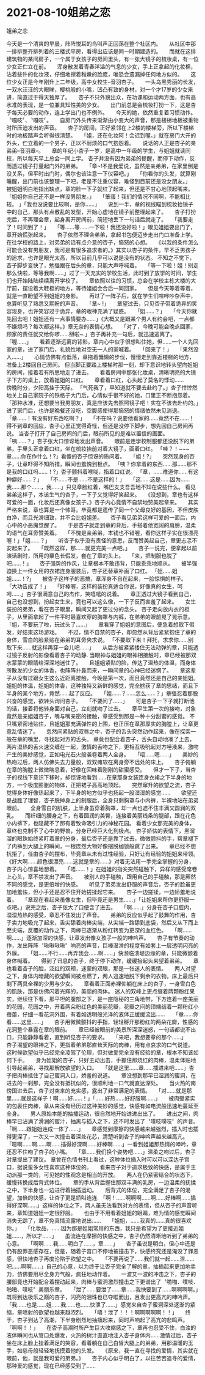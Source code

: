 # 2021-08-10姐弟之恋



姐弟之恋




今天是一个清爽的早晨，阵阵悦耳的鸟叫声正回荡在整个社区内。　　从社区中那一排排整齐排列着的三楼式平房，看得出应该是同一时期建造的。　　而就在这排建筑物的某间房子，一个属于女孩子的房间里头，有一张大镜子的梳妆桌，有一位少女正伫立在前。　　浑身散发着青春洋溢的气息的少女，手上正拿起的化妆棉，沾着些许的化妆液，仔细地擦着稚嫩的脸庞，唯恐会遗漏掉任何地方似的。　　这位少女正是今年刚升上二年级，高中女校生–音羽杏子。　　一头乌黑秀丽的长发，一双水汪汪的大眼眸，樱桃般的小嘴，凹凸有致的身材，对一个才17岁的少女来讲，简直过于得天独厚了。　　杏子不只外貌出众，在功课和运动两方面，也有高水准的表现，是一位兼具知性美的少女。　　出门前总是会梳妆打扮一下，这是杏子每天必要的动作，连上学出门也不例外。　　今天的她，依然重复着习惯动作。　　〝嘎吱〞、〝嘎吱〞。　　自房门外头传来渐渐由小变大的声音，那是楼梯地板被重物时所压迫发出的声音。　　杏子的房间，正好紧邻在上2楼的楼梯旁，所以下楼梯时的地板踏声会听得很清楚。　　「姐，还在化妆阿！会迟到喔。」就在房门大开的外头，伫立着的一个男子，正以不耐烦的口气抱怨着。　　说话的人正是杏子的亲弟弟–音羽章–。　　章的年纪小杏子一岁，是高中一年级的学生，与姐姐就读同校，所以每天早上总会一同上学。 杏子并没有因为弟弟的提醒，而停下动作，反而透过镜子打量起门外的弟弟。　　「章~!不是我爱说，虽然是亲弟弟，在家里倒是没关系，但平时出门时，偶尔也该注意一下仪容吧。」　　「你看你的头发，就算刚睡醒，出门前也该整理一下吧，老是不注重仪容，难怪到目前还是没女朋友。」　　被姐姐明白地指出缺点，章的脸一下子就红了起来，但还是不甘心地顶起嘴来。　　「姐姐你自己还不是一样没男朋友。」　　「笨蛋！我们的情况不同啊，不能相比较。 」「我也没说要比较啊，是你……」　　说到一半，章的视线瞄到梳妆抬镜子中的自己，那头有点散乱的发型，开始心虚地在镜子前整理起来了。　　杏子打扮完后，不再理会章，起身离开房间前，简短地丢下一句话后就走了。　　「我要走了！时间到了！」　　「等……等……一下啦！我还没好啦！」眼见姐姐要出门了，章开始慌张起来。　　杏子依然不理会弟弟，拿起书包便迈步走出门口准备上学。 在往学校的路上，对弟弟的话有点介意的杏子，恼怒的心想。　　《以我的条件怎么可能会没有男朋友，我可是有很多追求者的。》其实以杏子的条件，早不乏男孩子的追求，也许是眼光太高，所以目前几乎可以说是没有的状态。 不知之不觉下，杏子脚步变快了，勉强跟在后头的章，只能大声呼喊着。　　「等一下啦！姐！别走那么快啦，等等我啊……」过了一天充实的学校生活，此时到了放学的时间，学生们也开始陆陆续续离开学校了。　　章依照以往的习惯，总会在学校主栋大楼的大厅前，摆设着大鞋柜的地方，等待姐姐会合后一同回家。　　但是今天等着等着，就是一直盼望不到姐姐的身影。　　再过了一阵子后，就在学生们喧哗吵杂声中，总算听见了熟悉又期盼的声音。　　「章~ !」　　章望过去，只见杏子带着诡异的笑容现身，也许笑容过于诡异，章的眼神充满了疑惑。　　「姐……？」　　「今天你就先回去吧！姐姐还有一点事情要办……」《大概又是跟某个男人有约会吧，一点都不嫌烦吗？每次都这样。》章无奈的表情心想。　　「对了，今晚可能会晚点回家，顾家的责任就交给你啰……掰啦~.」杏子再补充一句后，就迅速逃离了。　　「喔……」　　看着逐渐远离的背影，章内心中似乎很想叫住她，但……一个人先回家的章，进了家门后，礼貌性地对空无一人的家喊着。　　「回来了！」　　「果然没人……」　　心情仿佛有点低落，章拖着慵懒的步伐，慢慢走到靠近楼梯的地方，准备上2楼回自己房间。 但当脚正要踏上楼梯时那一刻，却下意识地转头望向姐姐的房间，接着若有所思地走了进去。　　看着房间中那张化妆桌，清晰明亮的大镜子下方的桌上，放着姐姐的口红。　　章看着口红，心头起了莫名的悸动……　　傍晚时分，夕阳高挂于天际。 「气死我了，早知道就不要去赴约了。」杏子悻悻然地关上自己家院子的铁格子大门后，心情似乎很不好的她，口里正不断抱怨着。　　「那种水准，还想要当我男朋友，真是应该先去照照镜子吧！实在不该去赴约的。」　　进了家门后，也许是晚餐还没吃，空腹感使得那恼怒的情绪依然未见消退。　　「章……！有没有好东西吃啊？」　　「不在吗？说要他看家的……竟然不在……！　　得不到章的回应，杏子心里正觉得奇怪，但还是没停下脚步，想先回自己房间再说。 当杏子打开了自己房间的门后，眼前所见的是难以置信的画面。　　「咦……？」杏子张大口惊讶地发出声音。　　眼前是连学校制服都还没脱下的弟弟，手里头正拿着口红，坐在梳妆抬前对着大镜子，画着口红。 「哇？！~~~ 章……你在作什么！?」看傻的杏子惊讶的质问着。　　「姐！?」　　突然现身的杏子，让章吓得不知所措，瞬间也羞愧到极点。 「咦？你拿着的东西……那……那不是我的口红吗……！?」杏子颤抖着喉咙，指着口红说。 「章，……难道你……有这种癖好……？」　　「不……不是……不是这样的！」　　「这……这是……因为……我……那个……，我……」只见章脸红着，嘴巴支支吾吾地不知在说些什么。 看见弟弟这样子，本该生气的杏子，一下子又觉得好笑起来。　　《没想到，章也有这样可爱的一面，化妆后还真像女孩子。》杏子内心竟情不自禁地赞美起章来。　　其实严格来说，章也算是一个帅哥。毕竟都是遗传了同一个父母良好的基因，不但皮肤白净，而且光滑细致，并不会比姐姐差。　　杏子看见弟弟这样可爱的一面后，内心中的小恶魔觉醒了。　　于是杏子就走到章的背后，手搭着他宽阔的肩膀，温柔的语气在耳旁赞美着。　　「不愧是亲弟弟，本钱也不错喔，看你这样子实在很漂亮喔！」「姐……？」　　听杏子似乎没有责怪的意思，反而赞美起自己，章更忐忑不安起来了。　　「既然这样，那……就更完美一点吧。」　　杏子一说完，便拿起以前演话剧时，所用的粟色长假发，套在了章的头上。　　「来，把制服也脱了吧……！」　　杏子强势的作风，让章根本不敢违背，只能乖乖地顺从。　　被半强迫换上一件女用的衣裙连身服装后，杏子还替章补画了口红。 「姐……姐姐……！?」　　被杏子这样子的恶搞，章浑身不自在起来，一脸惊惧的样子。　　「大功告成了！」　　「好棒喔，这样的装扮真适合你说，好像真的女生，呵呵……」杏子很满意自己的杰作，笑嘻嘻的说着。　　章正透过大镜子看到自己，自己也没想到，扮起女生来，竟也可以这么像，一下子反而害羞了起来。　　女生装扮的弟弟，看在杏子眼里，瞬间又起了更过分的念头。 杏子走向放内衣的柜子，从里面拿起了一件平时最喜欢穿的胸罩与内裤，在弟弟的眼前晃了晃示意。　　「姐，不要玩了啦，玩过头了……」　　章看穿了姐姐的意图后，便急着想取下假发，好结束这场游戏。　　不过，情不自禁的杏子，却忽然从背后紧紧抱住了章的身体，雪白的脸紧贴在弟弟的耳旁央求说。 「不要取下来！拜托，求求你……别取下来……就这样再穿一会儿吧……」　　从后方被紧紧搂住无法动弹的章，只能透过镜子反射的影像看着杏子的动静. 当眼神与姐姐的眼神相接触时，章已经被那双水蒙蒙的眼睛给深深地迷住了。　　且姐姐紧贴的脸，传达了温热的体温，而身体所散发的少女的体香，也阵阵扑鼻而来，一瞬间章的心神已经迷惘了。　　章这辈子从没有过跟女生这么近距离接触，今晚是第一次，而且竟然还是自己的亲姐姐。　　姐姐的体温，姐姐的体香，这种独特又新鲜的感觉，完全掳获了章的思绪，而且下半身的某个地方，竟然……起了反应。　　「姐……？……怎么……？」章强忍着那股兴奋的感觉，欲转头询问杏子。　　「不要问了……」　　可是杏子一下子就打断他的话，接着将他转身面对自己，立刻就吻了过去。　　章平生第一次的接吻，对象竟然是亲姐姐杏子，嘴与嘴亲密的接触，章感受到那是一种十分甜蜜的感觉。 不只嘴紧密地贴住，且姐姐那充满弹性的上围，也正压在章那厚实的胸膛上，让章更意乱情迷了。　　忽然间紧贴的双唇之中，杏子的舌头突然动作起来，像在探索一般在章的嘴里，寻找起对方的舌头。 章竟也配合着杏子，舌头自动地凑了上去，两片湿热的舌火速交缠在一起，激情的舌吻之下，更相互吸吮起对方唾液来，激吻产生的美妙感觉，正如电光石火般袭卷着两人全身。　　「唔……嗯……」　　美妙的热吻过后，两人仿佛失去力量般，双双瘫软在离身旁不远处的床上。　　杏子俯躺在章的胸膛上微微喘息着，好像在回味着刚刚的甜蜜感受。　　但才一下子，当杏子的视线下意识下移时，却惊讶地看到……在章那身女装连身衣裙之下半身的地方，一个极度膨胀的物体，正把裙子高高地顶起。　　突然窜升的欲望之流，杏子觉得身体好像热起来了，下半身的地方似乎也扬起一股湿湿的感觉……　　欲望还是战胜了理智，杏子脱掉身上的制服后，全身只剩胸罩与小内裤，半裸地站在弟弟眼前。　　全身雪白的肌肤，上半身虽穿着胸罩，却一点也遮不住丰满又圆润的双乳。　　而纤细的腰身之下，有着圆润的美臀，连接着美丽线条的腿部，跟在花色小内裤下，也隐藏不了那有着致命吸引力的神秘花园。 看着少女那完美的身体，章终也克制不了心中的野兽，分身已经巨大化到极点。 杏子娇怯的表情下，黑溜溜的眼珠始终紧盯着章的分身，最后杏子还是靠了过去，微微颤抖的手，帮章褪下了内裤到大腿上的瞬间，一根庞然大物好像摆脱枷锁般跳了出来。　　章已经不想抗拒了，任由杏子的摆布，毕竟章从未有过性经验，只好让有经验的姐姐来带领。 《好大啊……颜色很漂亮……这就是章的……》对着无法用一手完全掌握的分身，杏子内心惊喜地想着。　　「唔……！」在姐姐的指尖突然碰触下，异样的感受席卷上心头，章不禁发出了声音。　　被别人的手碰触，跟用自己的手碰触，那是厥然不同的感觉，是更倍增的快感。　　听见了弟弟发出舒服的声音后，杏子的脸虽更加地羞怯，但小手还是忍不住开始搓揉起它来。　　杏子一边搓揉，一边娇羞地说着。　　「章现在看起来虽像女生，但毕竟还是男生……」「让姐姐来帮你更舒服一点吧。」说完之后，杏子张大了口便含了进去。　　「啊……」分身在杏子口腔内，湿湿热热的感受，章忍不住发出了声音。　　弟弟的反应似乎起了鼓舞的作用，杏子卖力地吸允了起来，舌尖舔着肉棒尖端，从尖端一路舔到底袋，然后又从下而上至尖端，反覆的动作之下，肉棒已逐渐从粉红转变为更深的血红色。　　「啊……啊……」逐渐加深的快感，让章发出像女孩子一般的呻吟声。　　杏子有节奏的动作，发出阵阵〝啾啾啾啾〞响亮的声音，巨棒湿滑的程度有如套上一层透明闪亮的外膜。　　「姐……不行……再弄我会……啊……」快濒临溃堤边缘的章，只能微颤着身体喊着。　　得到了讯息的杏子，终于停下动作，缓缓抬起头来望着弟弟。　　章也看着杏子的脸，泛红的双颊，迷蒙的双眼，那是一张迷人的表情。　　两人对望之下，身体内暗藏的欲望瞬间被点燃了，两人迅速地脱下剩余的衣物，床上最后只剩下两具全裸的少男与少女。　　章看着正面赤裸仰躺在床上的杏子，一身雪白色的肌肤，那是仿佛闪着光辉的，美丽的肉体。 迷人的双峰上更点缀着两颗粉红果实，继续往下看，那平坦的腹部之下，是一座隐秘的三角地带，下方连着一座美丽的花园，花园之中，开着两朵粉红色的美丽花瓣，花瓣之间的顶端结着一颗粉红小蓓蕾，仔细一看花洞外围，有着如透明般光泽的液体正缓缓流出……　　「章……你看……这里……」　　杏子用微微颤抖的手指，轻轻掰开那粉红的两朵花瓣，性感的花洞整个暴露在章的眼前。　　章已经被眼前的美景所深深迷惑，一句话都说不出口，只能静静看着，直到听见杏子的要求。　　「来吧，我想要章的那个……」　　杏子渴望的眼神之下，更指着弟弟那直耸天际的肉棒，用有点哀求的口气说道。　　这时候欲望似乎已经完全凌驾了伦理，但对做爱完全没有经验的章，根本不知该如何下手。　　身为姐姐的杏子，只好主动出击，手握住那烧红的肉棒，温柔体贴地引导起弟弟，寻找那解放欲望的入口。　　「就是这里……章……插进来吧……」杏子把肉棒抵住了自己蜜洞入口，娇羞的说道。　　章没想到那早已湿润的蜜洞，在进去的一刹那，完全没有抵抗似的，很顺利地一口气就直达深处。　　当火热的南傍国进去后，杏子对突来的充实感，露出了非常满足的表情。　　「对……就是那里……就是这样子！啊……好……！」「……好热……好舒服啊……」　　被肉壁紧实的包裹住肉棒，章从来没有经历过这种美妙的感觉，快感有如电流般迅速地蔓延至全身。　　男人原始本能的抽插运动，很自然地开始进进出出了。　　进出之间，肉棒早已沾满了滑润的蜜汁，抽离与插入之下，还不时发出了〝噗吱噗吱〞的声音。　　「啊……跟姐姐连成一体了……」　　章感觉到摩擦的快感越来越强烈，插入时也插得更深了，一次又一次撞击着深处花芯，清楚听到杏子的呻吟声越来越高亢。　　「嗯啊……啊……啊……插得好深啊……好棒啊……」一看到姐姐那热情的呻吟，章还忍不住吻了杏子的小嘴。　　「章……我们换个姿势吧……」温柔之吻过后，杏子对章提出了建议。 章曾在色情书刊上看过，这种体位插入时可以可以深达子宫口，据说蛮多女性喜欢这种体位的。　　看来杏子对于追求极致的快感，是属于主动派那一类的，可见她的性观念是相当的开放。　　两人在仍紧密结合的状态下，缓慢转换成后背式体位。　　章的手从背后握住那双丰满的乳房，一边温柔的抚揉之中，下半身也一边进行着抽插运动。　　后背式的体位，完全满足了杏子的渴望，加倍的快感，让杏子更是娇叫连连. 「啊！……啊啊啊……啊……好棒啊……插得好深啊……」这样的体位之下，两人虽无法看到对方的表情，但从杏子的声音听来，章知道姐姐一定很舒服。　　也由于不用看着姐姐的眼睛，难为情的感觉瞬间消失无踪了，章不免真情流露地说出……　　「姐姐，……我真的……真的很喜欢你。」　　「化妆品，……因为那是姐姐常用的东西，我只是希望为了更接近姐姐……，所以才……」　　虽流连在摩擦的快感之中，杏子仍然清晰地听到了弟弟的心意。　　「啊啊……我……明白了……，章……」　　杏子虽说是明白，但心中还是仍有股罪恶感存在，但是，随着子宫口不停地被撞击下，快感终究还是淹没了罪恶感，很快地杏子再度沦陷于欲望之中。　　「不要再说了……我们就一起……泄……吧……啊啊……」自己的心意，以为终于让杏子完全了解的章，抽插起来更加地卖力，仿佛要用尽全身力气般，疯狂地动作着。　　一波又一波的冲击之下，杏子的腰部竟也开始配合着摆动起来，肉棒与蜜洞激烈撞击之下更谱出了〝啪啪、噗吱、啪啪、噗吱〞美丽乐章。　　「泄了……要泄了……章……我快要到了……啊啊啊啊。」既将到达极乐之巅的杏子，闪亮的泪珠也已夺眶而出，且发出更高亢的呻吟声。　　「我……也是……姐……我……也……快泄了……」感觉来自杏子蜜洞深处逐渐的紧缩，章喷射的欲望也越来越浓烈。　　「唔！泄了！！！啊啊啊啊啊！！」　　终于，杏子到达了高潮，下半身剧烈地抽搐起来，同时声响起了高亢的悲鸣声。　　「啊啊！！」　　在杏子高潮时所产生巨大收缩感之下，章再也忍受不住，白浊的液体瞬间也从管口处爆发，火热的树汁直直地注入杏子身体内……激情过后，杏子坐在床上脸上挂着满足的笑容，看着躺在自己白皙大腿上的弟弟，用那温暖的玉手，如慈母般轻轻地抚摸着他的头发。　　《原来，我一直在寻找的爱情，其实就在眼前，他，就是我可爱的弟弟。》　　杏子内心似乎明白了，以往苦苦追寻的爱情，那种爱的感觉，现在已经感受到了……




